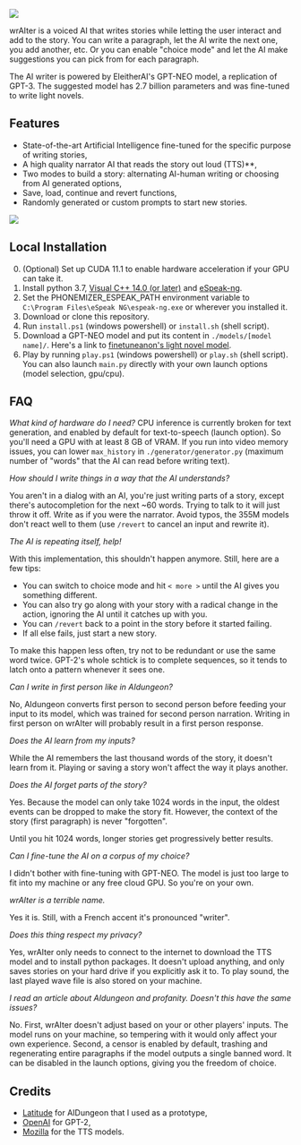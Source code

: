 ![](https://i.imgur.com/wbxNBBA.png)

wrAIter is a voiced AI that writes stories while letting the user interact and add to the story.
You can write a paragraph, let the AI write the next one, you add another, etc.
Or you can enable "choice mode" and let the AI make suggestions you can pick
from for each paragraph.

The AI writer is powered by EleitherAI's GPT-NEO model, a replication of GPT-3.
The suggested model has 2.7 billion parameters
and was fine-tuned to write light novels.

## Features
* State-of-the-art Artificial Intelligence fine-tuned for the specific purpose of writing stories,
* A high quality narrator AI that reads the story out loud (TTS)**,
* Two modes to build a story: alternating AI-human writing or choosing from AI generated options,
* Save, load, continue and revert functions,
* Randomly generated or custom prompts to start new stories.


![](https://i.imgur.com/bOSnLJi.png)

## Local Installation
0. (Optional) Set up CUDA 11.1 to enable hardware acceleration if your GPU can take it.
1. Install python 3.7, [Visual C++ 14.0 (or later)](https://visualstudio.microsoft.com/visual-cpp-build-tools/) and [eSpeak-ng](https://github.com/espeak-ng/espeak-ng).
2. Set the PHONEMIZER_ESPEAK_PATH environment variable to `C:\Program Files\eSpeak NG\espeak-ng.exe` or wherever you installed it.
3. Download or clone this repository.
4. Run `install.ps1` (windows powershell) or `install.sh` (shell script).
5. Download a GPT-NEO model and put its content in `./models/[model name]/`. Here's a link to [finetuneanon's light novel model](https://drive.google.com/file/d/1M1JY459RBIgLghtWDRDXlD4Z5DAjjMwg/view?usp=sharing). 
6. Play by running `play.ps1` (windows powershell) or `play.sh` (shell script). You can also launch `main.py` directly with your own launch options (model selection, gpu/cpu).


## FAQ
_What kind of hardware do I need?_
CPU inference is currently broken for text generation, and enabled by default for text-to-speech (launch option).
So you'll need a GPU with at least 8 GB of VRAM. If you run into video memory issues, you can lower `max_history`
in `./generator/generator.py` (maximum number of "words" that the AI can read before writing text).

_How should I write things in a way that the AI understands?_

You aren't in a dialog with an AI, you're just writing parts of a story, except there's autocompletion for the next ~60 words. Trying to talk to it will just throw it off. Write as if you were the narrator. Avoid typos, the 355M models don't react well to them (use `/revert` to cancel an input and rewrite it).

_The AI is repeating itself, help!_

With this implementation, this shouldn't happen anymore. Still, here are a few tips:
* You can switch to choice mode and hit `< more >` until the AI gives you something different.
* You can also try go along with your story with a radical change in the action, ignoring the AI until it catches up with you.
* You can `/revert` back to a point in the story before it started failing.
* If all else fails, just start a new story.

To make this happen less often, try not to be redundant or use the same word twice. GPT-2's whole schtick is to complete sequences, so it tends to latch onto a pattern whenever it sees one.

_Can I write in first person like in AIdungeon?_

No, AIdungeon converts first person to second person before feeding your input to its model, which was trained for second person narration. Writing in first person on wrAIter will probably result in a first person response.

_Does the AI learn from my inputs?_

While the AI remembers the last thousand words of the story, it doesn't learn from it. Playing or saving a story won't affect the way it plays another.

_Does the AI forget parts of the story?_

Yes. Because the model can only take 1024 words in the input, the oldest events can be dropped to make the story fit. However, the context of the story (first paragraph) is never "forgotten".

Until you hit 1024 words, longer stories get progressively better results.

_Can I fine-tune the AI on a corpus of my choice?_

I didn't bother with fine-tuning with GPT-NEO. The model is just too large to fit into my machine or any free cloud GPU.
So you're on your own.

_wrAIter is a terrible name._

Yes it is. Still, with a French accent it's pronounced "writer".

_Does this thing respect my privacy?_

Yes, wrAIter only needs to connect to the internet to download the TTS model and to install python packages. It doesn't upload anything, and only saves stories on your hard drive if you explicitly ask it to. To play sound, the last played wave file is also stored on your machine.

_I read an article about AIdungeon and profanity. Doesn't this have the same issues?_

No. First, wrAIter doesn't adjust based on your or other players' inputs. The model runs on your machine, so tempering with it would only affect your own experience. Second, a censor is enabled by default, trashing and regenerating entire paragraphs if the model outputs a single banned word. It can be disabled in the launch options, giving you the freedom of choice.


## Credits
* [Latitude](https://github.com/Latitude-Archives/AIDungeon) for AIDungeon that I used as a prototype,
* [OpenAI](https://github.com/openai/gpt-2) for GPT-2,
* [Mozilla](https://github.com/mozilla) for the TTS models.
